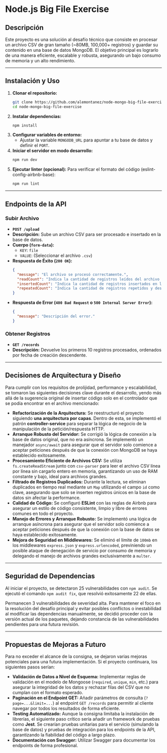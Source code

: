 # Node.js Big File Exercise

## Descripción

Este proyecto es una solución al desafío técnico que consiste en procesar un archivo CSV de gran tamaño (~80MB, 100,000+ registros) y guardar su contenido en una base de datos MongoDB. El objetivo principal es lograrlo de una manera eficiente, escalable y robusta, asegurando un bajo consumo de memoria y un alto rendimiento.

---

## Instalación y Uso

1.  **Clonar el repositorio:**
    ```bash
    git clone https://github.com/alemontanez/node-mongo-big-file-exercise
    cd node-mongo-big-file-exercise
    ```
2.  **Instalar dependencias:**
    ```bash
    npm install
    ```
3.  **Configurar variables de entorno:**
    * Ajustar la variable `MONGODB_URL` para apuntar a tu base de datos y definir el `PORT`.
4.  **Iniciar el servidor en modo desarrollo:**
    ```bash
    npm run dev
    ```
5.  **Ejecutar linter (opcional):**
    Para verificar el formato del código (eslint-config-airbnb-base):
    ```bash
    npm run lint
    ```

---

## Endpoints de la API

### Subir Archivo
* **`POST /upload`**
* **Descripción:** Sube un archivo CSV para ser procesado e insertado en la base de datos.
* **Cuerpo (`form-data`):**
    * `KEY`: `file`
    * `VALUE`: (Seleccionar el archivo `.csv`)
* **Respuesta de Éxito (`200 OK`):**
    ```json
    {
      "message": "El archivo se procesó correctamente.",
      "readCount": "Indica la cantidad de registros leídos del archivo csv.",
      "insertedCount": "Indica la cantidad de registros insertados en la base de datos (se descartan repetidos).",
      "repeatedCount": "Indica la cantidad de registros repetidos y descartados del archivo csv."
    }
    ```
* **Respuesta de Error (`400 Bad Request` o `500 Internal Server Error`):**
    ```json
    {
      "message": "Descripción del error."
    }
    ```

### Obtener Registros
* **`GET /records`**
* **Descripción:** Devuelve los primeros 10 registros procesados, ordenados por fecha de creación descendente.

---

## Decisiones de Arquitectura y Diseño

Para cumplir con los requisitos de prolijidad, performance y escalabilidad, se tomaron las siguientes decisiones clave durante el desarrollo, yendo más allá de la sugerencia original de insertar código solo en el controlador que se podía encontrar en el archivo mencionado:

* **Refactorización de la Arquitectura:** Se reestructuró el proyecto siguiendo **una arquitectura por capas**. Dentro de esta, se implementó el patrón **controller-service** para separar la lógica de negocio de la manipulación de la petición/respuesta HTTP.
* **Arranque Robusto del Servidor:** Se corrigió la lógica de conexión a la base de datos original, que no era asíncrona. Se implementó un manejador `async/await` para asegurar que el servidor solo comience a aceptar peticiones después de que la conexión con MongoDB se haya establecido exitosamente.
* **Procesamiento Eficiente de Archivos CSV:** Se utiliza `fs.createReadStream` junto con `csv-parser` para leer el archivo CSV línea por línea sin cargarlo entero en memoria, garantizando un uso de RAM constante y bajo, ideal para archivos grandes.
* **Filtrado de Registros Duplicados:** Durante la lectura, se eliminan duplicados en tiempo real mediante un `Map` utilizando el campo `id` como clave, asegurando que solo se inserten registros únicos en la base de datos sin afectar la performance.
* **Calidad de Código:** Se configuró **ESLint** con las reglas de Airbnb para asegurar un estilo de código consistente, limpio y libre de errores comunes en todo el proyecto.
* **Manejo de Errores y Arranque Robusto:** Se implementó una lógica de arranque asíncrona para asegurar que el servidor solo comience a aceptar peticiones después de que la conexión con la base de datos se haya establecido exitosamente.
* **Mejora de Seguridad en Middlewares:** Se eliminó el límite de `100mb` en los middlewares `express.json` y `express.urlencoded`, previniendo un posible ataque de denegación de servicio por consumo de memoria y delegando el manejo de archivos grandes exclusivamente a `multer`.

---

## Seguridad de Dependencias

Al iniciar el proyecto, se detectaron 25 vulnerabilidades con `npm audit`. Se ejecutó el comando `npm audit fix`, que resolvió exitosamente 22 de ellas.

Permanecen 3 vulnerabilidades de severidad alta. Para mantener el foco en la resolución del desafío principal y evitar posibles conflictos o inestabilidad al modificar las dependencias manualmente, se decidió proceder con la versión actual de los paquetes, dejando constancia de las vulnerabilidades pendientes para una futura revisión.

---

## Propuestas de Mejoras a Futuro

Para no exceder el alcance de la consigna, se dejaron varias mejoras potenciales para una futura implementación. Si el proyecto continuara, los siguientes pasos serían:

* **Validación de Datos a Nivel de Esquema:** Implementar reglas de validación en el modelo de Mongoose (`required`, `unique`, `min`, etc.) para asegurar la integridad de los datos y rechazar filas del CSV que no cumplan con el formato esperado.
* **Paginación en el Endpoint GET:** Añadir parámetros de consulta (`?page=...&limit=...`) al endpoint `GET /records` para permitir al cliente navegar por todos los resultados de forma eficiente.
* **Testing Automatizado:** Aunque la consigna limitaba la instalación de librerías, el siguiente paso crítico sería añadir un framework de pruebas como **Jest**. Se crearían pruebas unitarias para el servicio (simulando la base de datos) y pruebas de integración para los endpoints de la API, garantizando la fiabilidad del código a largo plazo.
* **Documentación con Swagger:** Utilizar Swagger para documentar los endpoints de forma profesional.